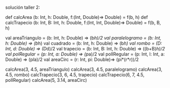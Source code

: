 solución taller 2: 

def calcArea (b: Int, h: Double, f:(Int, Double)=> Double) = f(b, h)
def calcTrapecio (b: Int, B: Int, h: Double, f:(Int, Int, Double)=> Double) = f(b, B, h)

val areaTriangulo = (b: Int, h: Double) => (b*h)/2
val paralelogramo = (b: Int, h: Double) => (b*h)
val cuadrado = (b: Int, h: Double) => (b*h)
val rombo = (D: Int, d: Double) => (D*d)/2
val trapecio = (b: Int, B: Int, h: Double) => ((b+B)*h)/2
val polRegular = (p: Int, a: Double) => (p*a)/2
val polIRegular = (p: Int, l: Int, a: Double) => (p*l*a)/2
val areaCirc = (r: Int, pi: Double)=> (pi*(r*r))/2

calcArea(3, 4.5, areaTriangulo)
calcArea(3, 4.5, paralelogramo)
calcArea(3, 4.5, rombo)
calcTrapecio(3, 6, 4.5, trapecio)
calcTrapecio(6, 7, 4.5, polIRegular)
calcArea(5, 3.14, areaCirc)
